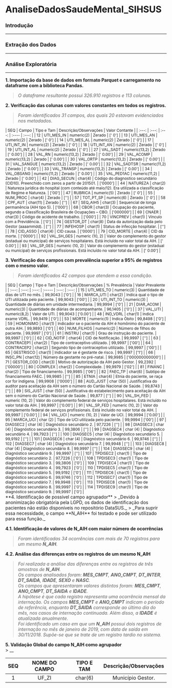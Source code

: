 # AnaliseDadosSaudeMental_SIHSUS

### Introdução
---

### Extração dos Dados
---

### Análise Exploratória
---
**1. Importação da base de dados em formato Parquet e carregamento no dataframe com a biblioteca Pandas.**
   > _O dataframe resultante possui 326.910 registros e 113 colunas._

**2. Verificação das colunas com valores constantes em todos os registros.**
   > _Foram identificados 31 campos, dos quais 20 estavam evidenciados nos metadados._

<div style="font-size: 12px;">
    | SEQ | Campo | Tipo e Tam | Descrição/Observações | Valor Contante |
    | :---: | :---: | :---: | :---- | :---: |
    | 12 | UTI_MES_IN | numeric(2) | Zerado | [' 0'] |
    | 13 | UTI_MES_AN | numeric(2) | Zerado | [' 0'] |
    | 14 | UTI_MES_AL | numeric(2) | Zerado | [' 0'] |
    | 17 | UTI_INT_IN | numeric(2) | Zerado | [' 0'] |
    | 18 | UTI_INT_AN | numeric(2) | Zerado | [' 0'] |
    | 19 | UTI_INT_AL | numeric(2) | Zerado | [' 0'] |
    | 27 | VAL_SADT | numeric(13,2) | Zerado | [' 0.00'] |
    | 28 | VAL_RN | numeric(13,2) | Zerado | [' 0.00'] |
    | 29 | VAL_ACOMP | numeric(13,2) | Zerado | [' 0.00'] |
    | 30 | VAL_ORTP | numeric(13,2) | Zerado | [' 0.00'] |
    | 31 | VAL_SANGUE | numeric(13,2) | Zerado | [' 0.00'] |
    | 32 | VAL_SADTSR | numeric(11,2) | Zerado | [' 0.00'] |
    | 33 | VAL_TRANSP | numeric(13,2) | Zerado | [' 0.00'] |
    | 34 | VAL_OBSANG | numeric(11,2) | Zerado | [' 0.00'] |
    | 35 | VAL_PED1AC | numeric(11,2) | Zerado | [' 0.00'] |
    | 42 | DIAG_SECUN | char(4) | Código do diagnostico secundário (CID10). Preenchido com zeros a partir de 201501. | ['0000'] |
    | 44 | NATUREZA | char(2) | Natureza jurídica do hospital (com conteúdo até maio/12). Era utilizada a classificação de Regime e Natureza. | ['00'] |
    | 47 | RUBRICA | numeric(5) | Zerado | [' 0'] |
    | 55 | NUM_PROC | char(4) | Zerado | [''] |
    | 57 | TOT_PT_SP | numeric(6) | Zerado | [' 0'] |
    | 58 | CPF_AUT | char(11) | Zerado | [''] |
    | 67 | SEQ_AIH5 | char(3) | Sequencial de longa permanência (AIH tipo 5). | ['000'] |
    | 68 | CBOR | char(3) | Ocupação do paciente, segundo a Classificação Brasileira de Ocupações – CBO. | ['000000'] |
    | 69 | CNAER | char(3) | Código de acidente de trabalho. | ['000'] |
    | 70 | VINCPREV | char(1) | Vínculo com a Previdência. | ['0'] |
    | 74 | GESTOR_DT | char(8) | Data da autorização dada pelo Gestor (aaaammdd). | [''] |
    | 77 | INFEHOSP | char(1) | Status de infecção hospitalar. | [''] |
    | 78 | CID_ASSO | char(4) | CID causa. | ['0000'] |
    | 79 | CID_MORTE | char(4) | CID da morte. | ['0000'] |
    | 92 | VAL_SH_GES | numeric (10, 2) | Valor do complemento do gestor (estadual ou municipal) de  serviços hospitalares. Está incluído no valor total da AIH. | [' 0.00'] |
    | 93 | VAL_SP_GES | numeric (10, 2) | Valor do complemento do gestor (estadual ou municipal) de  serviços profissionais. Está incluído no valor total da AIH. | [' 0.00'] |
</div>

**3. Verificação dos campos com prevalência superior a 95% de registros com o mesmo valor.**
   > _Foram identificados 42 campos que atendem a essa condição._

<div style="font-size: 12px;">
    | SEQ | Campo | Tipo e Tam | Descrição/Observações | % Prevalência | Valor Prevalente |
    | :---: | :---: | :---: | :----- | :---: | :---: |
    | 15 | UTI_MES_TO | numeric(3) | Quantidade de dias de UTI no mês. | 99,9043 | ['0'] |
    | 16 | MARCA_UTI | char(2) | Indica qual o tipo de UTI utilizada pelo paciente. | 99,9043 | ['00'] |
    | 20 | UTI_INT_TO | numeric(3) | Quantidade de diárias em unidade intermediaria. | 99,9994 | ['0'] |
    | 21 | DIAR_ACOM | numeric(3) | Quantidade de diárias de acompanhante. | 96,1405 | ['0'] |
    | 37 | VAL_UTI | numeric(8,2) | Valor de UTI. | 99,9043 | ['0.00'] |
    | 48 | IND_VDRL | char(1) | Indica exame VDRL. | 99,9419 | ['0'] |
    | 53 | MORTE | numeric(1) | Indica Óbito | 99,8498 | ['0'] |
    | 59 | HOMONIMO | char(1) | Indicador se o paciente da AIH é homônimo do paciente de  outra AIH. | 99,9893 | ['0'] |
    | 60 | NUM_FILHOS | numeric(2) | Número de filhos do paciente. | 99,9997 | ['0'] |
    | 61 | INSTRU | char(1) | Grau de instrução do paciente. | 99,9997 | ['0'] |
    | 62 | CID_NOTIF | char(4) | CID de Notificação. | 99,9997 | [''] |
    | 63 | CONTRACEP1 | char(2) | Tipo de contraceptivo utilizado. | 99,9997 | ['00'] |
    | 64 | CONTRACEP2 | char(2) | Segundo tipo de contraceptivo utilizado. | 99,9997 | ['00'] |
    | 65 | GESTRISCO | char(1) | Indicador se é gestante de risco. | 99,9997 | ['1'] |
    | 66 | INSC_PN | char(12) | Número da gestante no pré-natal. | 99,9985 | ['000000000000'] |
    | 71 | GESTOR_COD | char(3) | Motivo de autorização da AIH pelo Gestor. | 99,2392 | ['00000'] |
    | 80 | COMPLEX | char(2) | Complexidade. | 99,9979 | ['02'] |
    | 81 | FINANC | char(2) | Tipo de financiamento. | 99,9985 | ['06'] |
    | 82 | FAEC_TP | char(6) | Subtipo de financiamento FAEC. | 99,9985 | [''] |
    | 85 | ETNIA | char(4) | Etnia do paciente, se raça cor for indígena. | 99,9908 | ['0000'] |
    | 88 | AUD_JUST | char (50) | Justificativa do auditor para aceitação da AIH sem o número do Cartão Nacional de Saúde. | 99,8743 | [''] |
    | 89 | SIS_JUST | char (50) | Justificativa do estabelecimento para aceitação da AIH sem o  número do Cartão Nacional de Saúde. | 99,877 | [''] |
    | 90 | VAL_SH_FED | numeric (10, 2) | Valor do complemento federal de serviços hospitalares. Está  incluído no valor total da AIH. | 99,9997 | ['0.00'] |
    | 91 | VAL_SP_FED | numeric (10, 2) | Valor do complemento federal de serviços profissionais. Está  incluído no valor total da AIH. | 99,9997 | ['0.00'] |
    | 94 | VAL_UCI | numeric (10, 2) | Valor de UCI. | 99,9994 | ['0.00'] |
    | 95 | MARCA_UCI | char (2) | Tipo de UCI utilizada pelo paciente. | 99,9994 | ['00'] |
    | 97 | DIAGSEC2 | char (4) | Diagnóstico secundário 2. | 97,7226 | [''] |
    | 98 | DIAGSEC3 | char (4) | Diagnóstico secundário 3. | 99,3806 | [''] |
    | 99 | DIAGSEC4 | char (4) | Diagnóstico secundário 4. | 99,7923 | [''] |
    | 100 | DIAGSEC5 | char (4) | Diagnóstico secundário 5. | 99,9192 | [''] |
    | 101 | DIAGSEC6 | char (4) | Diagnóstico secundário 6. | 99,9746 | [''] |
    | 102 | DIAGSEC7 | char (4) | Diagnóstico secundário 7. | 99,9948 | [''] |
    | 103 | DIAGSEC8 | char (4) | Diagnóstico secundário 8. | 99,9997 | [''] |
    | 104 | DIAGSEC9 | char (4) | Diagnóstico secundário 9. | 99,9997 | [''] |
    | 107 | TPDISEC2 | char(1) | Tipo de diagnóstico secundário 2. | 97,7226 | ['0'] |
    | 108 | TPDISEC3 | char(1) | Tipo de diagnóstico secundário 3. | 99,3806 | ['0'] |
    | 109 | TPDISEC4 | char(1) | Tipo de diagnóstico secundário 4. | 99,7923 | ['0'] |
    | 110 | TPDISEC5 | char(1) | Tipo de diagnóstico secundário 5. | 99,9192 | ['0'] |
    | 111 | TPDISEC6 | char(1) | Tipo de diagnóstico secundário 6. | 99,9746 | ['0'] |
    | 112 | TPDISEC7 | char(1) | Tipo de diagnóstico secundário 7. | 99,9948 | ['0'] |
    | 113 | TPDISEC8 | char(1) | Tipo de diagnóstico secundário 8. | 99,9997 | ['0'] |
    | 114 | TPDISEC9 | char(1) | Tipo de diagnóstico secundário 9. | 99,9997 | ['0'] |
</div>
**4. Identificação de possível campo agrupador**  
   > _Devido à anonimização obrigatória pela LGPD, os dados de identificação dos pacientes não estão disponíveis no repositório DataSUS._
   > _Para suprir essa necessidade, o campo **N_AIH** foi testado e pode ser utilizado para essa função._  

**4.1. Identificação de valores de **N_AIH** com maior número de ocorrências**
   > _Foram identificadas 34 ocorrências com mais de 70 registros para um mesmo **N_AIH**._  

**4.2. Análise das diferenças entre os registros de um mesmo **N_AIH****
   > _Foi realizada a análise das diferenças entre os registros de três amostras de **N_AIH**._  
   > _Os campos analisados foram: **MES_CMPT**, **ANO_CMPT**, **DT_INTER**, **DT_SAIDA**, **IDADE**, **SEXO** e **NASC**._  
   > _Os campos que apresentaram valores distintos foram: **MES_CMPT**, **ANO_CMPT**, **DT_SAIDA** e **IDADE**._  
   > _A hipótese é que cada registro representa uma ocorrência mensal da internação. Os campos **MES_CMPT** e **ANO_CMPT** indicam o período de referência, enquanto **DT_SAIDA** corresponde ao último dia do mês, nos casos de internação continuada. Além disso, a **IDADE** é atualizada anualmente._  
   > _Foi identificado um caso em que um **N_AIH** possui dois registros de internação no mês de janeiro de 2019, com data de saída em 30/11/2018. Supõe-se que se trate de um registro tardio no sistema._  

**5. Validação Global do campo N_AIH como agrupador**  
    > __ 

| SEQ | NOME DO CAMPO | TIPO E TAM | Descrição/Observações |
| :---: | :---: | :---: | :---: |
| 1 | UF_ZI | char(6) | Município Gestor. |